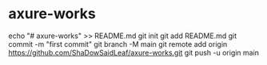 # axure-works
echo "# axure-works" >> README.md
git init
git add README.md
git commit -m "first commit"
git branch -M main
git remote add origin https://github.com/ShaDowSaidLeaf/axure-works.git
git push -u origin main
